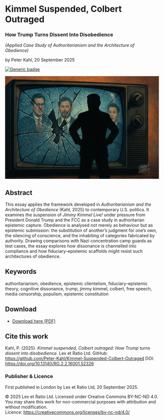 # Kimmel Suspended, Colbert Outraged

### How Trump Turns Dissent Into Disobedience

_(Applied Case Study of Authoritarianism and the Architecture of Obedience)_

by Peter Kahl, 20 September 2025

[![Generic badge](https://img.shields.io/badge/DOI-10.13140%2FRG.2.2.16001.52326-blue.svg)](https://doi.org/10.13140/RG.2.2.16001.52326)

![alt text](https://github.com/Peter-Kahl/Kimmel-Suspended-Colbert-Outraged/blob/main/trump_tv.jpg?raw=true)

## Abstract

This essay applies the framework developed in _Authoritarianism and the Architecture of Obedience_ (Kahl, 2025) to contemporary U.S. politics. It examines the suspension of _Jimmy Kimmel Live!_ under pressure from President Donald Trump and the FCC as a case study in authoritarian epistemic capture. Obedience is analysed not merely as behaviour but as epistemic submission: the substitution of another’s judgment for one’s own, the silencing of conscience, and the inhabiting of categories fabricated by authority. Drawing comparisons with Nazi concentration camp guards as test cases, the essay explores how dissonance is channelled into compliance and how fiduciary–epistemic scaffolds might resist such architectures of obedience.

## Keywords

authoritarianism, obedience, epistemic clientelism, fiduciary–epistemic theory, cognitive dissonance, trump, jimmy kimmel, colbert, free speech, media censorship, populism, epistemic constitution

## Download

- [Download here (PDF)](https://raw.githubusercontent.com/Peter-Kahl/Kimmel-Suspended-Colbert-Outraged/master/Kahl_P_Kimmel_Suspended_Colbert_Outraged_2025-09-20.pdf)

## Cite this work

Kahl, P. (2025). _Kimmel suspended, Colbert outraged: How Trump turns dissent into disobedience_. Lex et Ratio Ltd. GitHub: https://github.com/Peter-Kahl/Kimmel-Suspended-Colbert-Outraged DOI: https://doi.org/10.13140/RG.2.2.16001.52326

### Publisher & Licence

First published in London by Lex et Ratio Ltd, 20 September 2025.

© 2025 Lex et Ratio Ltd. Licensed under Creative Commons BY-NC-ND 4.0.\
You may share this work for non-commercial purposes with attribution and without modification.\
Licence: https://creativecommons.org/licenses/by-nc-nd/4.0/
